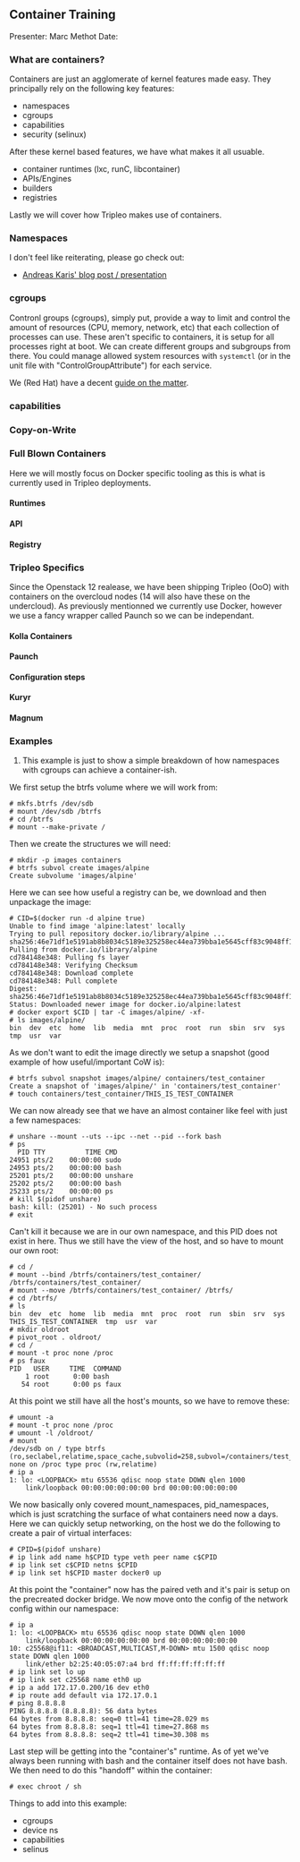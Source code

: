﻿## Container Training
Presenter: Marc Methot
Date:

### What are containers?
Containers are just an agglomerate of kernel features made easy.
They principally rely on the following key features:
- namespaces
- cgroups
- capabilities
- security (selinux)

After these kernel based features, we have what makes it all usuable.
- container runtimes (lxc, runC, libcontainer)
- APIs/Engines
- builders
- registries

Lastly we will cover how Tripleo makes use of containers.

### Namespaces
I don't feel like reiterating, please go check out:
- [Andreas Karis' blog post / presentation](https://github.com/andreaskaris/blog/blob/master/namespaces.md)

### cgroups
Contronl groups (cgroups), simply put, provide a way to limit and control the amount of resources (CPU, memory, network, etc) that each collection of processes can use.
These aren't specific to containers, it is setup for all processes right at boot. We can create different groups and subgroups from there.
You could manage allowed system resources with `systemctl` (or in the unit file with "ControlGroupAttribute") for each service.

We (Red Hat) have a decent [guide on the matter](https://access.redhat.com/documentation/en-us/red_hat_enterprise_linux/7/html/resource_management_guide/chap-introduction_to_control_groups).

### capabilities

### Copy-on-Write

### Full Blown Containers
Here we will mostly focus on Docker specific tooling as this is what is currently used in Tripleo deployments.

#### Runtimes

#### API

#### Registry

### Tripleo Specifics
Since the Openstack 12 realease, we have been shipping Tripleo (OoO) with containers on the overcloud nodes (14 will also have these on the undercloud).
As previously mentionned we currently use Docker, however we use a fancy wrapper called Paunch so we can be independant.

#### Kolla Containers

#### Paunch

#### Configuration steps

#### Kuryr

#### Magnum

### Examples
1. This example is just to show a simple breakdown of how namespaces with cgroups can achieve a container-ish.

We first setup the btrfs volume where we will work from:
~~~
# mkfs.btrfs /dev/sdb
# mount /dev/sdb /btrfs
# cd /btrfs
# mount --make-private /
~~~

Then we create the structures we will need:
~~~
# mkdir -p images containers
# btrfs subvol create images/alpine
Create subvolume 'images/alpine'
~~~

Here we can see how useful a registry can be, we download and then unpackage the image:
~~~
# CID=$(docker run -d alpine true)
Unable to find image 'alpine:latest' locally
Trying to pull repository docker.io/library/alpine ... 
sha256:46e71df1e5191ab8b8034c5189e325258ec44ea739bba1e5645cff83c9048ff1: Pulling from docker.io/library/alpine
cd784148e348: Pulling fs layer
cd784148e348: Verifying Checksum
cd784148e348: Download complete
cd784148e348: Pull complete
Digest: sha256:46e71df1e5191ab8b8034c5189e325258ec44ea739bba1e5645cff83c9048ff1
Status: Downloaded newer image for docker.io/alpine:latest
# docker export $CID | tar -C images/alpine/ -xf-
# ls images/alpine/
bin  dev  etc  home  lib  media  mnt  proc  root  run  sbin  srv  sys  tmp  usr  var
~~~

As we don't want to edit the image directly we setup a snapshot (good example of how useful/important CoW is):
~~~
# btrfs subvol snapshot images/alpine/ containers/test_container
Create a snapshot of 'images/alpine/' in 'containers/test_container'
# touch containers/test_container/THIS_IS_TEST_CONTAINER
~~~

We can now already see that we have an almost container like feel with just a few namespaces:
~~~
# unshare --mount --uts --ipc --net --pid --fork bash
# ps
  PID TTY          TIME CMD
24951 pts/2    00:00:00 sudo
24953 pts/2    00:00:00 bash
25201 pts/2    00:00:00 unshare
25202 pts/2    00:00:00 bash
25233 pts/2    00:00:00 ps
# kill $(pidof unshare)
bash: kill: (25201) - No such process
# exit
~~~
Can't kill it because we are in our own namespace, and this PID does not exist in here.
Thus we still have the view of the host, and so have to mount our own root:
~~~
# cd /
# mount --bind /btrfs/containers/test_container/ /btrfs/containers/test_container/
# mount --move /btrfs/containers/test_container/ /btrfs/
# cd /btrfs/
# ls
bin  dev  etc  home  lib  media  mnt  proc  root  run  sbin  srv  sys  THIS_IS_TEST_CONTAINER  tmp  usr  var
# mkdir oldroot
# pivot_root . oldroot/
# cd /
# mount -t proc none /proc
# ps faux
PID   USER     TIME  COMMAND
    1 root      0:00 bash
   54 root      0:00 ps faux
~~~

At this point we still have all the host's mounts, so we have to remove these:
~~~
# umount -a
# mount -t proc none /proc
# umount -l /oldroot/
# mount
/dev/sdb on / type btrfs (ro,seclabel,relatime,space_cache,subvolid=258,subvol=/containers/test_container)
none on /proc type proc (rw,relatime)
# ip a
1: lo: <LOOPBACK> mtu 65536 qdisc noop state DOWN qlen 1000
    link/loopback 00:00:00:00:00:00 brd 00:00:00:00:00:00
~~~

We now basically only covered mount_namespaces, pid_namespaces, which is just scratching the surface of what containers need now a days.
Here we can quickly setup networking, on the host we do the following to create a pair of virtual interfaces:
~~~
# CPID=$(pidof unshare)
# ip link add name h$CPID type veth peer name c$CPID
# ip link set c$CPID netns $CPID
# ip link set h$CPID master docker0 up
~~~

At this point the "container" now has the paired veth and it's pair is setup on the precreated docker bridge.
We now move onto the config of the network config within our namespace:
~~~
# ip a
1: lo: <LOOPBACK> mtu 65536 qdisc noop state DOWN qlen 1000
    link/loopback 00:00:00:00:00:00 brd 00:00:00:00:00:00
10: c25568@if11: <BROADCAST,MULTICAST,M-DOWN> mtu 1500 qdisc noop state DOWN qlen 1000
    link/ether b2:25:40:05:07:a4 brd ff:ff:ff:ff:ff:ff
# ip link set lo up
# ip link set c25568 name eth0 up
# ip a add 172.17.0.200/16 dev eth0
# ip route add default via 172.17.0.1
# ping 8.8.8.8
PING 8.8.8.8 (8.8.8.8): 56 data bytes
64 bytes from 8.8.8.8: seq=0 ttl=41 time=28.029 ms
64 bytes from 8.8.8.8: seq=1 ttl=41 time=27.868 ms
64 bytes from 8.8.8.8: seq=2 ttl=41 time=30.308 ms
~~~

Last step will be getting into the "container's" runtime. As of yet we've always been running with bash and the container itself does not have bash.
We then need to do this "handoff" within the container:
~~~
# exec chroot / sh
~~~

Things to add into this example:
- cgroups
- device ns
- capabilities
- selinus

